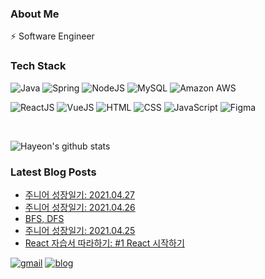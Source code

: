 
### About Me

⚡   Software Engineer


### Tech Stack

![Java](https://img.shields.io/badge/Java-ED8B00?style=flat-square&logo=java&logoColor=white)
![Spring](https://img.shields.io/badge/SpringBoot-6DB33F?style=flat-square&logo=Spring&logoColor=white)
![NodeJS](https://img.shields.io/badge/NodeJS-339933?style=flat-square&logo=node.js&logoColor=white)
![MySQL](https://img.shields.io/badge/MySQL-4479A1?style=flat-square&logo=MySQL&logoColor=white)
![Amazon AWS](https://img.shields.io/badge/Amazon%20AWS-232F3E?style=flat-square&logo=amazon-aws)

![ReactJS](https://img.shields.io/badge/-React-black?style=flat-square&logo=react)
![VueJS](https://img.shields.io/badge/VueJS-4FC08D?style=flat-square&logo=vue.js&logoColor=white)
![HTML](https://img.shields.io/badge/HTML5-E34F26?style=flat-square&logo=HTML5&logoColor=white)
![CSS](https://img.shields.io/badge/CSS3-1572B6?style=flat-square&logo=CSS3&logoColor=white)
![JavaScript](https://img.shields.io/badge/JavaScript-F7DF1E?style=flat-square&logo=JavaScript&logoColor=black)
![Figma](https://img.shields.io/badge/Figma-F24E1E?style=flat-square&logo=figma&logoColor=black)


<br>

![Hayeon's github stats](https://github-readme-stats.vercel.app/api?username=hayeon17kim&show_icons=true&theme=cobalt&hide=contribs,prs)

### Latest Blog Posts

<!-- BLOG-POST-LIST:START -->
- [주니어 성장일기: 2021.04.27](https://hayeon17kim.github.io//posts/today-i-learned-2021-04-27/)
- [주니어 성장일기: 2021.04.26](https://hayeon17kim.github.io//posts/today-i-learned-2021-04-26/)
- [BFS, DFS](https://hayeon17kim.github.io//posts/fastcampus-algorithms-01/)
- [주니어 성장일기: 2021.04.25](https://hayeon17kim.github.io//posts/today-i-learned-2021-04-25/)
- [React 자습서 따라하기: #1 React 시작하기](https://hayeon17kim.github.io//posts/react-document-01/)
<!-- BLOG-POST-LIST:END -->

[![gmail](https://img.shields.io/badge/Gmail-EA4335?style=flat-square&logo=Gmail&logoColor=white)](https://mail.google.com/mail/u/0/?fs=1&tf=cm&source=mailto&to=hayeon17kim@gmail.com)
[![blog](https://img.shields.io/badge/Blog-FFA500?style=flat-square&logo=rss&logoColor=white)](https://hayeon17kim.github.io)
